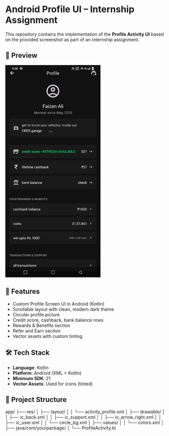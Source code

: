 # Android Profile UI – Internship Assignment

This repository contains the implementation of the **Profile Activity UI** based on the provided screenshot as part of an internship assignment.

## 📱 Preview

<img src="https://github.com/Faizan5079/Profile-Activity-UI/blob/master/profile_assignment%5B1%5D.jpg?raw=true" width="300" alt="Profile Screen Screenshot" />

## 🚀 Features

- Custom Profile Screen UI in Android (Kotlin)
- Scrollable layout with clean, modern dark theme
- Circular profile picture
- Credit score, cashback, bank balance rows
- Rewards & Benefits section
- Refer and Earn section
- Vector assets with custom tinting

## 🛠 Tech Stack

- **Language**: Kotlin
- **Platform**: Android (XML + Kotlin)
- **Minimum SDK**: 21
- **Vector Assets**: Used for icons (tinted)

## 📂 Project Structure

app/
├── res/
│ ├── layout/
│ │ └── activity_profile.xml
│ ├── drawable/
│ │ ├── ic_back.xml
│ │ ├── ic_support.xml
│ │ ├── ic_arrow_right.xml
│ │ ├── ic_user.xml
│ │ └── circle_bg.xml
│ ├── values/
│ │ └── colors.xml
│
├── java/com/yourpackage/
│ └── ProfileActivity.kt
